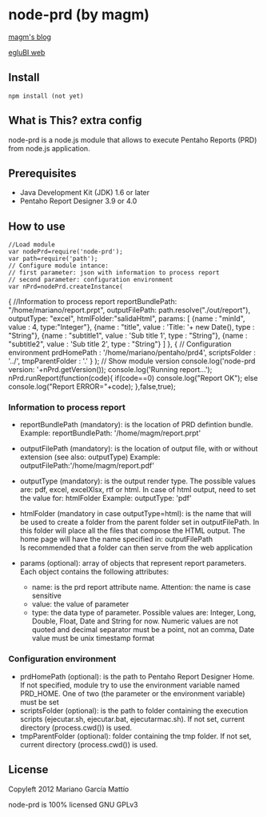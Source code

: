 # node-prd (by magm) 
 [magm's blog](http://blog.magm.com.ar)

 [egluBI web](http://www.eglubi.com.ar)


## Install

    npm install (not yet)


## What is This? extra config
node-prd is a node.js module that allows to execute Pentaho Reports (PRD) from node.js application.


## Prerequisites

- Java Development Kit (JDK) 1.6 or later
- Pentaho Report Designer 3.9 or 4.0


## How to use
    //Load module
    var nodePrd=require('node-prd');
    var path=require('path');
    // Configure module intance:
    // first parameter: json with information to process report
    // second parameter: configuration environment 
    var nPrd=nodePrd.createInstance(
   { //Information to process report
     reportBundlePath: "/home/mariano/report.prpt",
     outputFilePath: path.resolve("./out/report"),
     outputType: "excel",
     htmlFolder:"salidaHtml",
     params: [
      {name : "minId", value : 4, type:"Integer"},
      {name : "title", value : 'Title: '+ new Date(), type : "String"},
      {name : "subtitle1", value : 'Sub title 1', type : "String"},
      {name : "subtitle2", value : 'Sub title 2', type : "String"}
    ]
   },
   { // Configuration environment
    prdHomePath : '/home/mariano/pentaho/prd4',
    scriptsFolder : '../',
    tmpParentFolder : '.'
   }
    );
    // Show module version 
    console.log('node-prd version: '+nPrd.getVersion());
    console.log('Running report...');
    nPrd.runReport(function(code){
  if(code==0)
    console.log("Report OK");
  else
    console.log("Report ERROR="+code);
    },false,true);

### Information to process report

- reportBundlePath (mandatory): is the location of PRD defintion bundle.
  Example: reportBundlePath: '/home/magm/report.prpt'
 
- outputFilePath (mandatory): is the location of output file, with or without extension (see also: outputType)
  Example: outputFilePath:'/home/magm/report.pdf'


- outputType (mandatory): is the output render type. The possible values ​​are: pdf, excel, excelXlsx, rtf or html.
  In case of html output, need to set the value for: htmlFolder
  Example: outputType: 'pdf'


- htmlFolder (mandatory in case outputType=html): is the name that will be used to create a folder from the parent folder set in outputFilePath.
  In this folder will place all the files that compose the HTML output. The home page will have the name specified in: outputFilePath  
  Is recommended that a folder can then serve from the web application


- params (optional): array of objects that represent report parameters.
  Each object contains the following attributes:
  - name: is the prd report attribute name. Attention: the name is case sensitive
  - value: the value of parameter
  - type: the data type of parameter. Possible values are: Integer, Long, Double, Float, Date and String for now.
    Numeric values are not quoted and decimal separator must be a point, not an comma, Date value must be unix      timestamp format

### Configuration environment 
- prdHomePath (optional): is the path to Pentaho Report Designer Home. If not specified, module try to use the environment variable named PRD_HOME. One of two (the parameter or the environment variable) must be set 
- scriptsFolder (optional): is the path to folder containing the execution scripts (ejecutar.sh, ejecutar.bat, ejecutarmac.sh). If not set, current directory (process.cwd()) is used.
- tmpParentFolder (optional): folder containing the tmp folder. If not set, current directory (process.cwd()) is used.

## License

Copyleft 2012 Mariano García Mattío

node-prd is 100% licensed GNU GPLv3 